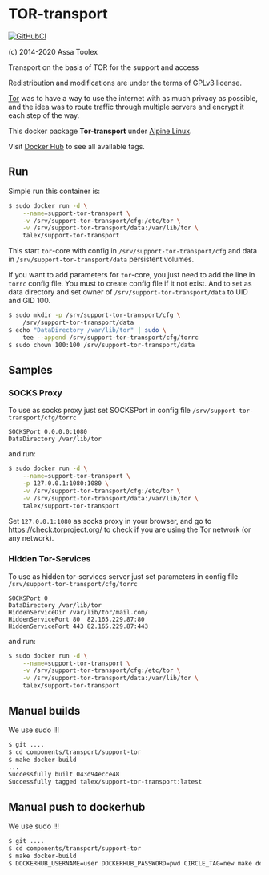 
# TOR-transport

[![GitHubCI](https://github.com/-/-.svg?style=svg)](https://github.com/-/-/talex/support-tor-transport)

(c) 2014-2020 Assa Toolex

Transport on the basis of TOR for the support
and access

Redistribution and modifications are under
the terms of GPLv3 license.

[Tor][1] was to have a way to use the internet
with as much privacy as possible, and the idea
was to route traffic through multiple servers
and encrypt it each step of the way.

This docker package **Tor-transport**
under [Alpine Linux][2].

Visit [Docker Hub][3] to see all available tags.

[1]: https://www.torproject.org/
[2]: https://alpinelinux.org/
[3]: https://hub.docker.com/r/talex/support-tor-transport/


## Run

Simple run this container is:
```sh
$ sudo docker run -d \
    --name=support-tor-transport \
    -v /srv/support-tor-transport/cfg:/etc/tor \
    -v /srv/support-tor-transport/data:/var/lib/tor \
    talex/support-tor-transport
```
This start `tor`-core with config
in `/srv/support-tor-transport/cfg` and data
in `/srv/support-tor-transport/data` persistent volumes.

If you want to add parameters for `tor`-core, 
you just need to add the line in `torrc` config file.
You must to create config file if it not exist.
And to set as data directory and set owner
of `/srv/support-tor-transport/data` to UID and GID 100.

```sh
$ sudo mkdir -p /srv/support-tor-transport/cfg \
    /srv/support-tor-transport/data
$ echo "DataDirectory /var/lib/tor" | sudo \
    tee --append /srv/support-tor-transport/cfg/torrc
$ sudo chown 100:100 /srv/support-tor-transport/data
```


## Samples

### SOCKS Proxy

To use as socks proxy just 
set SOCKSPort in config 
file `/srv/support-tor-transport/cfg/torrc`
```
SOCKSPort 0.0.0.0:1080
DataDirectory /var/lib/tor
```
and run:
```sh
$ sudo docker run -d \
    --name=support-tor-transport \
    -p 127.0.0.1:1080:1080 \
    -v /srv/support-tor-transport/cfg:/etc/tor \
    -v /srv/support-tor-transport/data:/var/lib/tor \
    talex/support-tor-transport
```
Set `127.0.0.1:1080` as socks proxy in your browser,
and go to https://check.torproject.org/ to check
if you are using the Tor network (or any network).


### Hidden Tor-Services

To use as hidden tor-services server just 
set parameters in config 
file `/srv/support-tor-transport/cfg/torrc`
```
SOCKSPort 0
DataDirectory /var/lib/tor
HiddenServiceDir /var/lib/tor/mail.com/
HiddenServicePort 80  82.165.229.87:80
HiddenServicePort 443 82.165.229.87:443
```
and run:
```sh
$ sudo docker run -d \
    --name=support-tor-transport \
    -v /srv/support-tor-transport/cfg:/etc/tor \
    -v /srv/support-tor-transport/data:/var/lib/tor \
    talex/support-tor-transport
```


## Manual builds

We use sudo !!!
```sh
$ git ....
$ cd components/transport/support-tor
$ make docker-build
...
Successfully built 043d94ecce48
Successfully tagged talex/support-tor-transport:latest
```


## Manual push to dockerhub

We use sudo !!!
```sh
$ git ....
$ cd components/transport/support-tor
$ make docker-build
$ DOCKERHUB_USERNAME=user DOCKERHUB_PASSWORD=pwd CIRCLE_TAG=new make dockerhub-push
```

